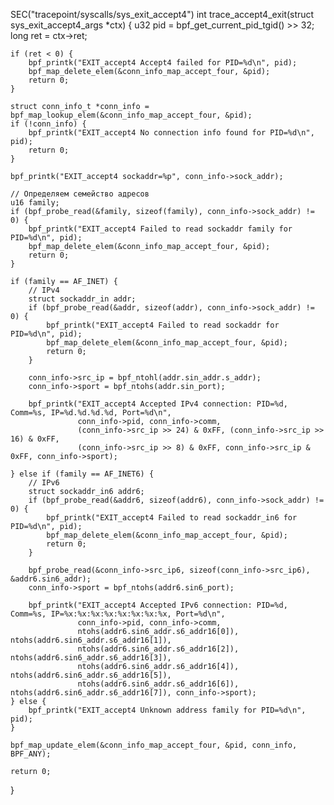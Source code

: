 SEC("tracepoint/syscalls/sys_exit_accept4")
int trace_accept4_exit(struct sys_exit_accept4_args *ctx) {
    u32 pid = bpf_get_current_pid_tgid() >> 32;
    long ret = ctx->ret;

    if (ret < 0) {
        bpf_printk("EXIT_accept4 Accept4 failed for PID=%d\n", pid);
        bpf_map_delete_elem(&conn_info_map_accept_four, &pid);
        return 0;
    }

    struct conn_info_t *conn_info = bpf_map_lookup_elem(&conn_info_map_accept_four, &pid);
    if (!conn_info) {
        bpf_printk("EXIT_accept4 No connection info found for PID=%d\n", pid);
        return 0;
    }

    bpf_printk("EXIT_accept4 sockaddr=%p", conn_info->sock_addr);

    // Определяем семейство адресов
    u16 family;
    if (bpf_probe_read(&family, sizeof(family), conn_info->sock_addr) != 0) {
        bpf_printk("EXIT_accept4 Failed to read sockaddr family for PID=%d\n", pid);
        bpf_map_delete_elem(&conn_info_map_accept_four, &pid);
        return 0;
    }

    if (family == AF_INET) {
        // IPv4
        struct sockaddr_in addr;
        if (bpf_probe_read(&addr, sizeof(addr), conn_info->sock_addr) != 0) {
            bpf_printk("EXIT_accept4 Failed to read sockaddr for PID=%d\n", pid);
            bpf_map_delete_elem(&conn_info_map_accept_four, &pid);
            return 0;
        }

        conn_info->src_ip = bpf_ntohl(addr.sin_addr.s_addr);
        conn_info->sport = bpf_ntohs(addr.sin_port);

        bpf_printk("EXIT_accept4 Accepted IPv4 connection: PID=%d, Comm=%s, IP=%d.%d.%d.%d, Port=%d\n",
                   conn_info->pid, conn_info->comm,
                   (conn_info->src_ip >> 24) & 0xFF, (conn_info->src_ip >> 16) & 0xFF,
                   (conn_info->src_ip >> 8) & 0xFF, conn_info->src_ip & 0xFF, conn_info->sport);

    } else if (family == AF_INET6) {
        // IPv6
        struct sockaddr_in6 addr6;
        if (bpf_probe_read(&addr6, sizeof(addr6), conn_info->sock_addr) != 0) {
            bpf_printk("EXIT_accept4 Failed to read sockaddr_in6 for PID=%d\n", pid);
            bpf_map_delete_elem(&conn_info_map_accept_four, &pid);
            return 0;
        }

        bpf_probe_read(&conn_info->src_ip6, sizeof(conn_info->src_ip6), &addr6.sin6_addr);
        conn_info->sport = bpf_ntohs(addr6.sin6_port);

        bpf_printk("EXIT_accept4 Accepted IPv6 connection: PID=%d, Comm=%s, IP=%x:%x:%x:%x:%x:%x:%x:%x, Port=%d\n",
                   conn_info->pid, conn_info->comm,
                   ntohs(addr6.sin6_addr.s6_addr16[0]), ntohs(addr6.sin6_addr.s6_addr16[1]),
                   ntohs(addr6.sin6_addr.s6_addr16[2]), ntohs(addr6.sin6_addr.s6_addr16[3]),
                   ntohs(addr6.sin6_addr.s6_addr16[4]), ntohs(addr6.sin6_addr.s6_addr16[5]),
                   ntohs(addr6.sin6_addr.s6_addr16[6]), ntohs(addr6.sin6_addr.s6_addr16[7]), conn_info->sport);
    } else {
        bpf_printk("EXIT_accept4 Unknown address family for PID=%d\n", pid);
    }

    bpf_map_update_elem(&conn_info_map_accept_four, &pid, conn_info, BPF_ANY);

    return 0;
}
